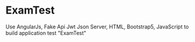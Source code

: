 # ExamTest
Use AngularJs, Fake Api Jwt Json Server, HTML, Bootstrap5, JavaScript to build application test "ExamTest"
